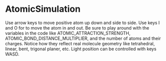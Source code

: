 # AtomicSimulation
  Use arrow keys to move positive atom up down and side to side. Use keys I and O for to move the atom in and out. Be sure to play around with the variables in the code like ATOMIC_ATTRACTION_STRENGTH, ATOMIC_BOND_DISTANCE_MULTIPLIER, and the number of atoms and their charges. Notice how they reflect real molecule geometry like tetrahedral, linear, bent, trigonal planer, etc. Light position can be controlled with keys WASD.
